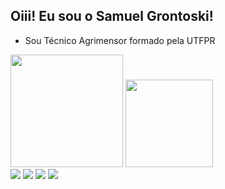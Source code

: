 ## Oiii! Eu sou o Samuel Grontoski!

- Sou Técnico Agrimensor formado pela UTFPR

<div>
  <img height="180em" src="https://github-readme-stats.vercel.app/api?username=samuelGrontoski&show_icons=true&theme=dark&include_all_comits=true$count_private=true"/>
  <img height="140em" src="https://github-readme-stats.vercel.app/api/top-langs/?username=samuelGrontoski&layout=compact&langs_count=16&theme=dark"/>
</div>
  
<div>
  <a href="https://instagram.com/samuka_art3/" target="_blank"><img src="https://img.shields.io/badge/Instagram-E4405F?style=for-the-badge&logo=instagram&logoColor=white" target="_blank"></a>
  <a href="https://twitter.com/samuka_art3/" target="_blank"><img src="https://img.shields.io/badge/Twitter-1DA1F2?style=for-the-badge&logo=twitter&logoColor=white" target="_blank"></a>
  <a href="https://discord.gg/Ev49c66Mmq" target="_blank"><img src="https://img.shields.io/badge/Discord-7289DA?style=for-the-badge&logo=discord&logoColor=white" target="_blank"></a>
  <a href="mailto:samuelgrontoski@gmail.com" target="_blank"><img src="https://img.shields.io/badge/Gmail-D14836?style=for-the-badge&logo=gmail&logoColor=white" target="_blank"></a>
</div>
